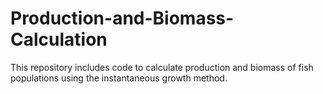 # Production-and-Biomass-Calculation
This repository includes code to calculate production and biomass of fish populations using the instantaneous growth method.
